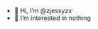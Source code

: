 - 👋 Hi, I’m @zjessyzx
- 👀 I’m interested in nothing

<!---
zjessyzx/zjessyzx is a ✨ special ✨ repository because its `README.md` (this file) appears on your GitHub profile.
You can click the Preview link to take a look at your changes.
--->
